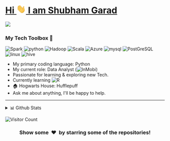 # [Hi <img src="https://raw.githubusercontent.com/ABSphreak/ABSphreak/master/gifs/Hi.gif" width="30px"> I am Shubham Garad](https://www.linkedin.com/in/shubham-11700069/) 
[<img height="30" src="https://img.shields.io/badge/linkedin-blue.svg?&style=for-the-badge&logo=linkedin&logoColor=white" />][LinkedIn]


### My Tech Toolbox 🧰

<p align="left">
<img src="https://upload.wikimedia.org/wikipedia/commons/f/f3/Apache_Spark_logo.svg" alt="Spark" width="50" height="60"/>
<img src="https://cdn.worldvectorlogo.com/logos/python-4.svg" alt="python" width="50" height="60"/>
<img src="https://cdn.worldvectorlogo.com/logos/hadoop.svg" alt="Hadoop" width="50" height="60"/>
<img src="https://cdn.worldvectorlogo.com/logos/scala-4.svg" alt="Scala" width="50" height="60"/>
<img src="https://cdn.worldvectorlogo.com/logos/azure-1.svg" alt="Azure" width="50" height="60"/>
<img src="https://cdn.worldvectorlogo.com/logos/mysql-3.svg" alt="mysql" width="50" height="60"/>
<img src="https://upload.wikimedia.org/wikipedia/commons/2/29/Postgresql_elephant.svg" alt="PostGreSQL" width="50" height="60"/>
<img src="https://cdn.worldvectorlogo.com/logos/linux-tux-2.svg" alt="linux" width="50" height="60"/>
<img src="https://upload.wikimedia.org/wikipedia/commons/b/bb/Apache_Hive_logo.svg" alt="hive" width="50" height="60"/>
</p>

 

* My primary coding language: Python
* My current role: Data Analyst (<img src="https://upload.wikimedia.org/wikipedia/en/a/a1/InMobi_logo.svg" alt="InMobi" width="80" height="10"/>)
* Passionate for learning & exploring new Tech.
* Currently learning <img src="https://www.r-project.org/logo/Rlogo.svg" alt="R" width="12" height="20"/>
* 🏠 Hogwarts House: Hufflepuff
* Ask me about anything, I'll be happy to help.
<!--* If you play Call of Duty- add me: Blackhood@00-->
<!--* I’m currently working on my portfolio. -->
<!--* I'm looking to collaborate on Open source project for Hacktoberfest-->

---

 <details>
<summary>📊 Github Stats</summary>

<p align="center"> <img src="https://github-readme-stats.vercel.app/api?username=shubham-11700069&show_icons=true&theme=gotham" alt="Shubham Garad | Stats" />

</details>


 ![Visitor Count](https://profile-counter.glitch.me/{shubham-11700069}/count.svg)


[linkedin]: https://www.linkedin.com/in/shubham-11700069/

<h3 align="center">Show some &nbsp;❤️&nbsp; by starring some of the repositories!</h3>
